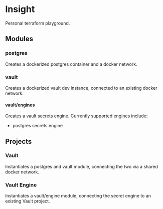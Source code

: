 # Insight

Personal terraform playground.

## Modules

### postgres

Creates a dockerized postgres container and a docker network.

### vault

Creates a dockerized vault dev instance, connected to an existing docker network.

#### vault/engines

Creates a vault secrets engine. Currently supported engines include: 

* postgres secrets engine

## Projects

### Vault

Instantiates a postgres and vault module, connecting the two via a shared docker network.

### Vault Engine

Instantiates a vault/engine module, connecting the secret engine to an existing Vault project.
